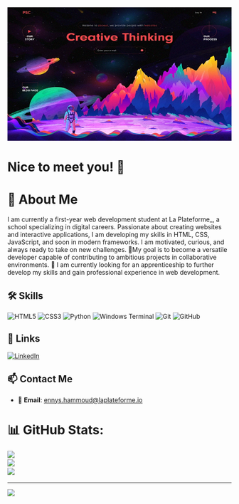 <img src="original-1af037901f1d9aab788acf70df6fed04.webp" style="width: 100%; height: 300px;">



# Nice to meet you! 👋
# 💫 About Me
I am currently a first-year web development student at La Plateforme_, a school specializing in digital careers. Passionate about creating websites and interactive applications, I am developing my skills in HTML, CSS, JavaScript, and soon in modern frameworks. I am motivated, curious, and always ready to take on new challenges. 
🎯My goal is to become a versatile developer capable of contributing to ambitious projects in collaborative environments.
🚀 I am currently looking for an apprenticeship to further develop my skills and gain professional experience in web development.


## 🛠 Skills
![HTML5](https://img.shields.io/badge/html5-%23E34F26.svg?style=for-the-badge&logo=html5&logoColor=white)
![CSS3](https://img.shields.io/badge/css3-%231572B6.svg?style=for-the-badge&logo=css3&logoColor=white)
![Python](https://img.shields.io/badge/python-3670A0?style=for-the-badge&logo=python&logoColor=ffdd54)
![Windows Terminal](https://img.shields.io/badge/Windows%20Terminal-%234D4D4D.svg?style=for-the-badge&logo=windows-terminal&logoColor=white)
![Git](https://img.shields.io/badge/git-%23F05033.svg?style=for-the-badge&logo=git&logoColor=white)
![GitHub](https://img.shields.io/badge/github-%23121011.svg?style=for-the-badge&logo=github&logoColor=white)

## 🔗 Links
[![LinkedIn](https://img.shields.io/badge/LinkedIn-%230077B5.svg?logo=linkedin&logoColor=white)](https://linkedin.com/in/https://www.linkedin.com/in/ennys-hammoud-377b97334/) 

## 📫 Contact Me  
- 📧 **Email**: ennys.hammoud@laplateforme.io
  

# 📊 GitHub Stats:
![](https://github-readme-stats.vercel.app/api?username=ennys-hammoud&theme=dark&hide_border=true&include_all_commits=false&count_private=false)<br/>
![](https://github-readme-streak-stats.herokuapp.com/?user=ennys-hammoud&theme=dark&hide_border=true)<br/>
![](https://github-readme-stats.vercel.app/api/top-langs/?username=ennys-hammoud&theme=dark&hide_border=true&include_all_commits=false&count_private=false&layout=compact)

---
[![](https://visitcount.itsvg.in/api?id=ennys-hammoud&icon=0&color=0)](https://visitcount.itsvg.in)

<!-- Proudly created with GPRM ( https://gprm.itsvg.in ) -->











